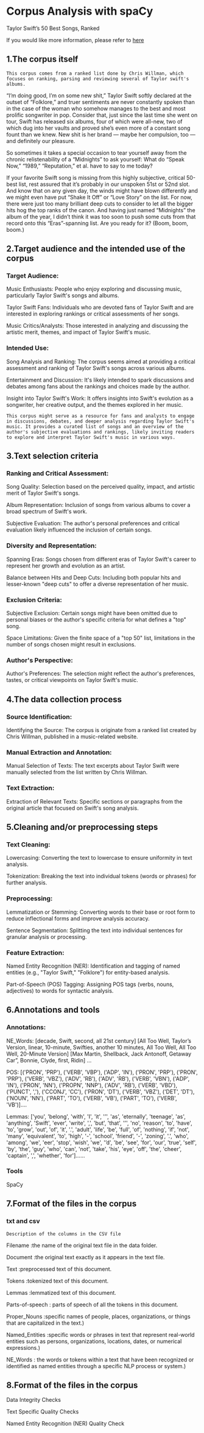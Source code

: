 # Corpus Analysis with spaCy

Taylor Swift’s 50 Best Songs, Ranked

If you would like more information, please refer to [here](https://variety.com/lists/best-taylor-swift-songs-ranked/tim-mcgraw/)

## 1.The corpus itself

```This corpus comes from a ranked list done by Chris Willman, which focuses on ranking, parsing and reviewing several of Taylor swift's albums.```

“I’m doing good, I’m on some new shit,” Taylor Swift softly declared at the outset of “Folklore,” and truer sentiments are never constantly spoken than in the case of the woman who somehow manages to the best and most prolific songwriter in pop. Consider that, just since the last time she went on tour, Swift has released six albums, four of which were all-new, two of which dug into her vaults and proved she’s even more of a constant song fount than we knew. New shit is her brand — maybe her compulsion, too — and definitely our pleasure.

So sometimes it takes a special occasion to tear yourself away from the chronic relistenability of a “Midnights” to ask yourself: What do “Speak Now,” “1989,” “Reputation,” et al. have to say to me today?

If your favorite Swift song is missing from this highly subjective, critical 50-best list, rest assured that it’s probably in our unspoken 51st or 52nd slot. And know that on any given day, the winds might have blown differently and we might even have put “Shake It Off” or “Love Story” on the list. For now, there were just too many brilliant deep cuts to consider to let all the bigger hits hog the top ranks of the canon. And having just named “Midnights” the album of the year, I didn’t think it was too soon to push some cuts from that record onto this “Eras”-spanning list. Are you ready for it? (Boom, boom, boom.)

## 2.Target audience and the intended use of the corpus

### Target Audience:

Music Enthusiasts: People who enjoy exploring and discussing music, particularly Taylor Swift's songs and albums.

Taylor Swift Fans: Individuals who are devoted fans of Taylor Swift and are interested in exploring rankings or critical assessments of her songs.

Music Critics/Analysts: Those interested in analyzing and discussing the artistic merit, themes, and impact of Taylor Swift's music.

### Intended Use:
Song Analysis and Ranking: The corpus seems aimed at providing a critical assessment and ranking of Taylor Swift's songs across various albums.

Entertainment and Discussion: It's likely intended to spark discussions and debates among fans about the rankings and choices made by the author.

Insight into Taylor Swift's Work: It offers insights into Swift's evolution as a songwriter, her creative output, and the themes explored in her music.

```This corpus might serve as a resource for fans and analysts to engage in discussions, debates, and deeper analysis regarding Taylor Swift's music. It provides a curated list of songs and an overview of the author's subjective evaluations and rankings, likely inviting readers to explore and interpret Taylor Swift's music in various ways.```

## 3.Text selection criteria

### Ranking and Critical Assessment:

Song Quality: Selection based on the perceived quality, impact, and artistic merit of Taylor Swift's songs.

Album Representation: Inclusion of songs from various albums to cover a broad spectrum of Swift's work.

Subjective Evaluation: The author's personal preferences and critical evaluation likely influenced the inclusion of certain songs.

### Diversity and Representation:

Spanning Eras: Songs chosen from different eras of Taylor Swift's career to represent her growth and evolution as an artist.

Balance between Hits and Deep Cuts: Including both popular hits and lesser-known "deep cuts" to offer a diverse representation of her music.

### Exclusion Criteria:

Subjective Exclusion: Certain songs might have been omitted due to personal biases or the author's specific criteria for what defines a "top" song.

Space Limitations: Given the finite space of a "top 50" list, limitations in the number of songs chosen might result in exclusions.

### Author's Perspective:
Author's Preferences: The selection might reflect the author's preferences, tastes, or critical viewpoints on Taylor Swift's music.

## 4.The data collection process

### Source Identification:

Identifying the Source: The corpus is  originate from a ranked list created by Chris Willman, published in a music-related website.

### Manual Extraction and Annotation:

Manual Selection of Texts: The text excerpts about Taylor Swift were manually selected from the list written by Chris Willman.

### Text Extraction:

Extraction of Relevant Texts: Specific sections or paragraphs from the original article that focused on Swift's song analysis.

## 5.Cleaning and/or preprocessing steps 

### Text Cleaning:

Lowercasing: Converting the text to lowercase to ensure uniformity in text analysis.

Tokenization: Breaking the text into individual tokens (words or phrases) for further analysis.

### Preprocessing:

Lemmatization or Stemming: Converting words to their base or root form to reduce inflectional forms and improve analysis accuracy.

Sentence Segmentation: Splitting the text into individual sentences for granular analysis or processing.

### Feature Extraction:

Named Entity Recognition (NER): Identification and tagging of named entities (e.g., "Taylor Swift," "Folklore") for entity-based analysis.

Part-of-Speech (POS) Tagging: Assigning POS tags (verbs, nouns, adjectives) to words for syntactic analysis.

## 6.Annotations and tools

### Annotations:

NE_Words:
[decade, Swift, second, all 21st century]
[All Too Well, Taylor’s Version, linear, 10-minute, Swifties, another 10 minutes, All Too Well, All Too Well, 20-Minute Version]
[Max Martin, Shellback, Jack Antonoff, Getaway Car”, Bonnie, Clyde, first, Ridin] ...

POS:
[('PRON', 'PRP'), ('VERB', 'VBP'), ('ADP', 'IN'), ('PRON', 'PRP'), ('PRON', 'PRP'), ('VERB', 'VBZ'), ('ADV', 'RB'), ('ADV', 'RB'), ('VERB', 'VBN'), ('ADP', 'IN'), ('PRON', 'NN'), ('PROPN', 'NNP'), ('ADV', 'RB'), ('VERB', 'VBD'), ('PUNCT', ','), ('CCONJ', 'CC'), ('PRON', 'DT'), ('VERB', 'VBZ'), ('DET', 'DT'), ('NOUN', 'NN'), ('PART', 'TO'), ('VERB', 'VB'), ('PART', 'TO'), ('VERB', 'VB')]....

Lemmas:
['you', 'belong', 'with', 'I', 'it', '’', 'as', 'eternally', 'teenage', 'as', 'anything', 'Swift', 'ever', 'write', ',', 'but', 'that', '’', 'no', 'reason', 'to', 'have', 'to', 'grow', 'out', 'of', 'it', '.', 'adult', 'life', 'be', 'full', 'of', 'nothing', 'if', 'not', 'many', 'equivalent', 'to', 'high', '-', 'school', 'friend', '-', 'zoning', '.', 'who', 'among', 'we', 'eer', 'stop', 'wish', 'we', '’d', 'be', 'see', 'for', 'our', 'true', 'self', 'by', 'the', 'guy', 'who', 'can', 'not', 'take', 'his', 'eye', 'off', 'the', 'cheer', 'captain', ',', 'whether', 'for']......

### Tools

SpaCy

## 7.Format of the files in the corpus

### txt and csv

```Description of the columns in the CSV file```

Filename :the name of the original text file in the data folder.

Document :the original text exactly as it appears in the text file.

Text :preprocessed text of this document.

Tokens :tokenized text of this document.

Lemmas :lemmatized text of this document.

Parts-of-speech : parts of speech of all the tokens in this document.

Proper_Nouns :specific names of people, places, organizations, or things that are capitalized in the text.)

Named_Entities :specific words or phrases in text that represent real-world entities such as persons, organizations, locations, dates, or numerical expressions.)

NE_Words : the words or tokens within a text that have been recognized or identified as named entities through a specific NLP process or system.)


## 8.Format of the files in the corpus

Data Integrity Checks

Text Specific Quality Checks

Named Entity Recognition (NER) Quality Check


